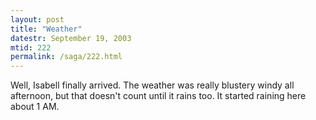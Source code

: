 ```yaml
---
layout: post
title: "Weather"
datestr: September 19, 2003
mtid: 222
permalink: /saga/222.html
---
```


Well, Isabell finally arrived.  The weather was really blustery windy all afternoon, but that doesn't count until it rains too.  It started raining here about 1 AM.

